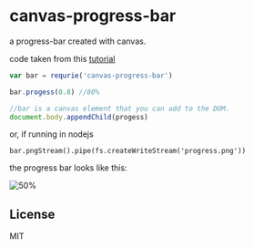 # canvas-progress-bar

a progress-bar created with canvas.

code taken from this [tutorial](http://www.splashnology.com/article/how-to-create-a-progress-bar-with-html5-canvas/478/)

``` js
var bar = requrie('canvas-progress-bar')

bar.progess(0.8) //80%

//bar is a canvas element that you can add to the DOM.
document.body.appendChild(progess)
```
or, if running in nodejs

```
bar.pngStream().pipe(fs.createWriteStream('progress.png'))
```

the progress bar looks like this:

![50%](https://raw.github.com/dominictarr/canvas-progress-bar/master/progress.png)


## License

MIT
